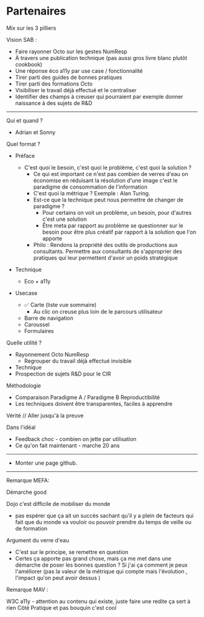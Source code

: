 # Partenaires

Mix sur les 3 pilliers

Vision SAB :
- Faire rayonner Octo sur les gestes NumResp
- À travers une publication technique (pas aussi gros livre blanc plutôt cookbook)
- Une réponse éco a11y par use case / fonctionnalité
- Tirer parti des guides de bonnes pratiques
- Tirer parti des formations Octo
- Visibiliser le travail déjà effectué et le centraliser
- Identifier des champs à creuser qui pourraient par exemple donner naissance à des sujets de R&D

-----------

Qui et quand ?

- Adrian et Sonny 

Quel format ?

- Préface
	- C'est quoi le besoin, c'est quoi le problème, c'est quoi la solution ?
		- Ce qui est important ce n'est pas combien de verres d'eau on économise en réduisant la résolution d'une image c'est le paradigme de consommation de l'information
		- C'est quoi la métrique ? Exemple : Alan Turing.
		- Est-ce que la technique peut nous permettre de changer de paradigme ?
			- Pour certains on voit un problème, un besoin, pour d'autres c'est une solution
			- Être meta par rapport au problème se questionner sur le besoin pour être plus créatif par rapport à la solution que l'on apporte
		- Philo : Rendons la propriété des outils de productions aux consultants. Permettre aux consultants de s'approprier des pratiques qui leur permettent d'avoir un poids stratégique

- Technique
	- Eco + a11y

- Usecase
	- ✅ Carte (liste vue sommaire)
		- Au clic on creuse plus loin de le parcours utilisateur
	- Barre de navigation
	- Caroussel
	- Formulaires


Quelle utilité ?

- Rayonnement Octo NumResp
	- Regrouper du travail déjà effectué invisible
- Technique
- Prospection de sujets R&D pour le CIR

Méthodologie
- Comparaison Paradigme A / Paradigme B
Reproductibilité
- Les techniques doivent être transparentes, faciles à apprendre


Vérité // Aller jusqu'à la preuve


Dans l'idéal
- Feedback choc - combien on jette par utilisation
- Ce qu'on fait maintenant - marche 20 ans

-----------

- Monter une page github.

------------ 

Remarque MEFA: 

Démarche good

Dojo c'est difficile de mobiliser du monde
- pas espérer que ça ait un succès sachant qu'il y a plein de facteurs qui fait que du monde va vouloir ou pouvoir prendre du temps de veille ou de formation

Argument du verre d'eau
- C'est sur le principe, se remettre en question
- Certes ça apporte pas grand chose, mais ça me met dans une démarche de poser les bonnes question ? Si j'ai ça comment je peux l'améliorer (pas la valeur de la métrique qui compte mais l'évolution , l'impact qu'on peut avoir dessus )

Remarque MAV :

W3C a11y - attention au contenu qui existe, juste faire une redite ça sert à rien
Côté Pratique et pas bouquin c'est cool
